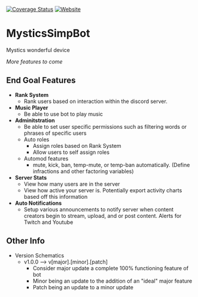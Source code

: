 [![Coverage Status](https://img.shields.io/github/checks-status/Tanner1638/MysticsSimpBot/main)](https://github.com/Tanner1638/MysticsSimpBot/)
[![Website](https://img.shields.io/badge/website-visit-brightgreen)](https://strangeislandstudios.com)
# MysticsSimpBot
Mystics wonderful device

*More features to come*

## End Goal Features
+ **Rank System**
  + Rank users based on interaction within the discord server.
+ **Music Player**
  + Be able to use bot to play music
+ **Adminitstration**
  + Be able to set user specific permissions such as filtering words or phrases of specific users
  + Auto roles
    + Assign roles based on Rank System
    + Allow users to self assign roles
  + Automod features
    + mute, kick, ban, temp-mute, or temp-ban automatically. (Define infractions and other factoring variables)
+ **Server Stats**
  + View how many users are in the server
  + View how active your server is. Potentially export activity charts based off this information
+ **Auto Notifications**
  + Setup various announcements to notify server when content creators begin to stream, upload, and or post content. Alerts for Twitch and Youtube

  




## Other Info
+ Version Schematics
  + v1.0.0 --> v[major].[minor].[patch]
    + Consider major update a complete 100% functioning feature of bot
    + Minor being an update to the addition of an "ideal" major feature
    + Patch being an update to a minor update
